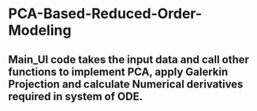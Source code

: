 # PCA-Based-Reduced-Order-Modeling

## Main_UI code takes the input data and call other functions to implement PCA, apply Galerkin Projection and calculate Numerical derivatives required in system of ODE.
